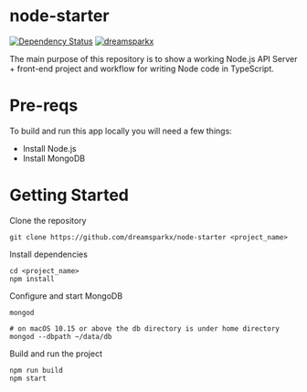 # node-starter

[![Dependency Status](https://david-dm.org/dreamsparkx/node-starter.svg)](https://david-dm.org/dreamsparkx/node-starter) [![dreamsparkx](https://circleci.com/gh/dreamsparkx/node-starter.svg?style=svg)](https://app.circleci.com/pipelines/github/dreamsparkx/node-starter)

The main purpose of this repository is to show a working Node.js API Server + front-end project and workflow for writing Node code in TypeScript.

# Pre-reqs

To build and run this app locally you will need a few things:

- Install Node.js
- Install MongoDB

# Getting Started

Clone the repository
```
git clone https://github.com/dreamsparkx/node-starter <project_name>
```

Install dependencies
```
cd <project_name>
npm install
```

Configure and start MongoDB

```
mongod

# on macOS 10.15 or above the db directory is under home directory
mongod --dbpath ~/data/db
```

Build and run the project

```
npm run build
npm start
```
